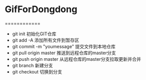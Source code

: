 # GifForDongdong
============
- git init 初始化GIT仓库
- git add -A 添加所有文件到暂存区
- git commit -m "youmessage" 提交文件到本地仓库
- git pull origin master 推送到远程仓库的master分支
- git push origin master 从远程仓库的master分支拉取更新并合并
- git branch <branch name> 新建分支
- git checkout <branch name> 切换到分支


